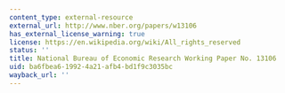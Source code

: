 ```yaml
---
content_type: external-resource
external_url: http://www.nber.org/papers/w13106
has_external_license_warning: true
license: https://en.wikipedia.org/wiki/All_rights_reserved
status: ''
title: National Bureau of Economic Research Working Paper No. 13106
uid: ba6fbea6-1992-4a21-afb4-bd1f9c3035bc
wayback_url: ''
---
```

